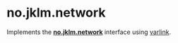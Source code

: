# no.jklm.network

Implements the [**no.jklm.network**](https://github.com/teg/no.jklm.network/blob/master/src/no.jklm.network.varlink) interface using [varlink](http://varlink.org).


